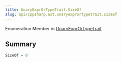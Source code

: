 ```yaml
---
title: UnaryExprOrTypeTrait.SizeOf
slug: api/cppsharp.ast.unaryexprortypetrait.sizeof
---
```

Enumeration Member in [UnaryExprOrTypeTrait](/api/cppsharp/ast/unaryexprortypetrait)

## Summary



```csharp
SizeOf = 0
```

